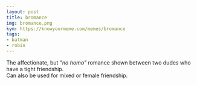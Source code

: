 ```yaml
---
layout: post
title: bromance
img: bromance.png
kym: https://knowyourmeme.com/memes/bromance
tags:
- batman
- robin
---
```

The affectionate, but _"no homo"_ romance shown between two dudes who have a tight friendship.  
Can also be used for mixed or female friendship.
